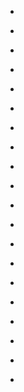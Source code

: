 
- [](/2018/10/10156973753303912/)

- [](/2018/04/990455212237209600/)

- [](/2018/03/10156492463058912/)

- [](/2017/09/10156004917658912/)

- [](/2016/10/10154961031653912/)

- [](/2016/01/10154286822668912/)

- [](/2015/08/10154006723698912/)

- [](/2015/06/10153900806238912/)

- [](/2014/12/10153457414683912/)

- [](/2014/09/10153204870058912/)

- [](/2014/08/10153162553293912/)

- [](/2014/08/10153153318943912/)

- [](/2014/07/494598576844967936/)

- [](/2014/07/492322038745292800/)

- [](/2014/07/10153107213093912/)

- [](/2014/05/10152966320643912/)

- [](/2012/09/245531149030551553/)

- [](/2010/09/24296524274/)

- [](/2009/10/4594990608/)

- [](/2009/06/2152915498/)
